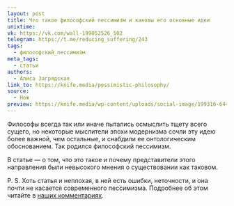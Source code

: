 ```yaml
---
layout: post
title: Что такое философский пессимизм и каковы его основные идеи
unixtime: 
vk: https://vk.com/wall-199052526_502
telegram: https://t.me/reducing_suffering/243
tags:
  - философский_пессимизм
meta_tags:
  - статьи
authors:
  - Алиса Загрядская
link_to: https://knife.media/pessimistic-philosophy/
source:
  - Нож
preview: https://knife.media/wp-content/uploads/social-image/199316-6447c5abd93e3.jpg
---
```

Философы всегда так или иначе пытались осмыслить тщету всего сущего, но некоторые мыслители эпохи модернизма сочли эту идею более важной, чем остальные, и снабдили ее онтологическим обоснованием. Так родился философский пессимизм.  

В статье — о том, что это такое и почему представители этого направления были невысокого мнения о существовании как таковом.

P. S. Хоть статья и неплохая, в ней есть ошибки, неточности, и она почти не касается современного пессимизма. Подробнее об этом читайте в [наших комментариях](508.html).